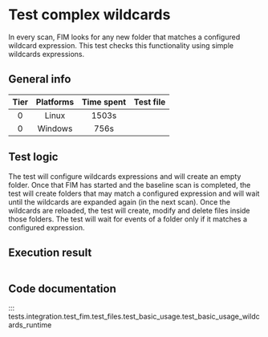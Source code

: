 # Test complex wildcards
In every scan, FIM looks for any new folder that matches a configured wildcard expression. This test checks this
functionality using simple wildcards expressions.

## General info

| Tier | Platforms | Time spent| Test file |
|:--:|:--:|:--:|:--:|
| 0 | Linux | 1503s |
| 0 | Windows | 756s |

## Test logic
The test will configure wildcards expressions and will create an empty folder. Once that FIM has started and the
baseline scan is completed, the test will create folders that may match a configured expression and will wait until
the wildcards are expanded again (in the next scan). Once the wildcards are reloaded, the test will create, modify and
delete files inside those folders. The test will wait for events of a folder only if it matches a configured expression.
## Execution result

```

```

## Code documentation

::: tests.integration.test_fim.test_files.test_basic_usage.test_basic_usage_wildcards_runtime
